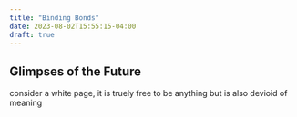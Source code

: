 ```yaml
---
title: "Binding Bonds"
date: 2023-08-02T15:55:15-04:00
draft: true
---
```


## Glimpses of the Future

consider a white page, it is truely free to be anything but is also devioid of meaning






